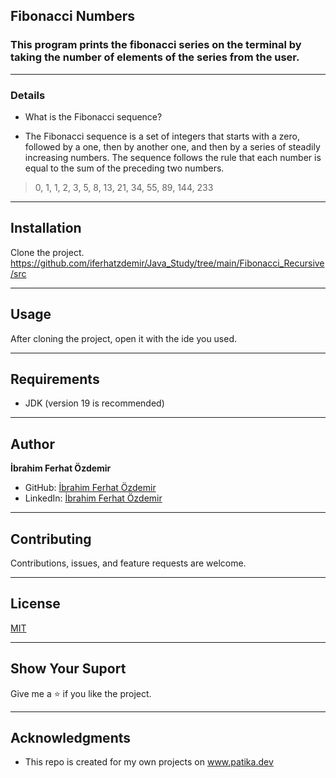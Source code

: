 
## Fibonacci Numbers
### This program prints the fibonacci series on the terminal by taking the number of elements of the series from the user.

--- 

### Details
* What is the Fibonacci sequence?

* The Fibonacci sequence is a set of integers that starts with a zero, followed
  by a one, then by another one, and then by a series of steadily increasing numbers.
  The sequence follows the rule that each number is equal to the sum of the preceding two numbers.

>  0, 1, 1, 2, 3, 5, 8, 13, 21, 34, 55, 89, 144, 233

---






## Installation
Clone the project.
https://github.com/iferhatzdemir/Java_Study/tree/main/Fibonacci_Recursive/src

---

## Usage
After cloning the project, open it with the ide you used.

---

## Requirements
* JDK (version 19 is recommended)

---

## Author
**İbrahim Ferhat Özdemir**

* GitHub: [İbrahim Ferhat Özdemir](https://github.com/iferhatzdemir)
* LinkedIn: [İbrahim Ferhat Özdemir](https://www.linkedin.com/in/ibrahim-ferhat-%C3%B6zdemir-4304b4139/
  )
---

## Contributing
Contributions, issues, and feature requests are welcome.

---

## License

[MIT](https://choosealicense.com/licenses/mit/)

---

## Show Your Suport
Give me a &#11088; if you like the project.

---

## Acknowledgments
* This repo is created for my own projects on www.patika.dev